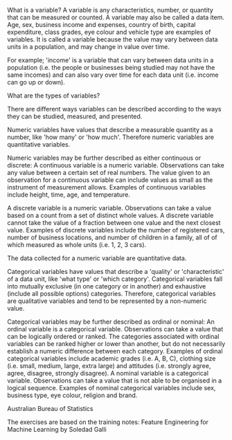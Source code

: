 
What is a variable?
A variable is any characteristics, number, or quantity that can be measured or counted. A variable may also be called a data item. 
Age, sex, business income and expenses, country of birth, capital expenditure, class grades, eye colour and vehicle type are examples 
of variables. It is called a variable because the value may vary between data units in a population, and may change in value over time.

For example; 'income' is a variable that can vary between data units in a population (i.e. the people or businesses being studied may 
not have the same incomes) and can also vary over time for each data unit (i.e. income can go up or down).


What are the types of variables?

There are different ways variables can be described according to the ways they can be studied, measured, and presented.

Numeric variables have values that describe a measurable quantity as a number, like 'how many' or 'how much'. 
Therefore numeric variables are quantitative variables.

Numeric variables may be further described as either continuous or discrete:
A continuous variable is a numeric variable. Observations can take any value between a certain set of real numbers. 
The value given to an observation for a continuous variable can include values as small as the instrument of measurement allows. 
Examples of continuous variables include height, time, age, and temperature.

A discrete variable is a numeric variable. Observations can take a value based on a count from a set of distinct whole values. 
A discrete variable cannot take the value of a fraction between one value and the next closest value. 
Examples of discrete variables include the number of registered cars, number of business locations, and number of children in a family, 
all of of which measured as whole units (i.e. 1, 2, 3 cars).

The data collected for a numeric variable are quantitative data.


Categorical variables have values that describe a 'quality' or 'characteristic' of a data unit, like 'what type' or 'which category'. 
Categorical variables fall into mutually exclusive (in one category or in another) and exhaustive (include all possible options) categories. 
Therefore, categorical variables are qualitative variables and tend to be represented by a non-numeric value.

Categorical variables may be further described as ordinal or nominal:
An ordinal variable is a categorical variable. Observations can take a value that can be logically ordered or ranked. 
The categories associated with ordinal variables can be ranked higher or lower than another, but do not necessarily establish a 
numeric difference between each category. Examples of ordinal categorical variables include academic grades (i.e. A, B, C), 
clothing size (i.e. small, medium, large, extra large) and attitudes (i.e. strongly agree, agree, disagree, strongly disagree).
A nominal variable is a categorical variable. Observations can take a value that is not able to be organised in a logical sequence. 
Examples of nominal categorical variables include sex, business type, eye colour, religion and brand.

Australian Bureau of Statistics

The exercises are based on the training notes:
Feature Engineering for Machine Learning
by Soledad Galli
